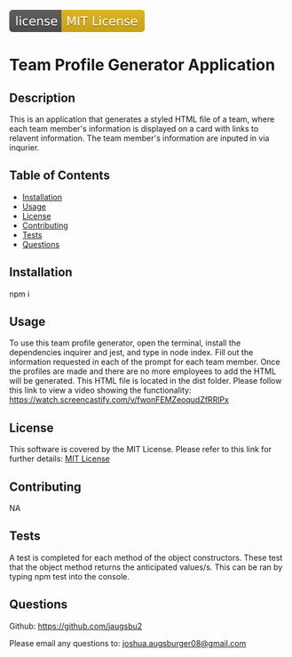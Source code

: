 ![license badge](/dist/assets/images/license-MIT-License-yellow.svg)

  # Team Profile Generator Application

  ## Description

  This is an application that generates a styled HTML file of a team, where each team member's information is displayed on a card with links to relavent information. The team member's information are inputed in via inqurier.

  ## Table of Contents
  
  - [Installation](#installation)
  - [Usage](#usage)
  - [License](#license)
  - [Contributing](#contributing)
  - [Tests](#tests)
  - [Questions](#questions)
  
  ## Installation
  
  npm i
  
  ## Usage
  
  To use this team profile generator, open the terminal, install the dependencies inquirer and jest, and type in node index. Fill out the information requested in each of the prompt for each team member. Once the profiles are made and there are no more employees to add the HTML will be generated. This HTML file is located in the dist folder. Please follow this link to view a video showing the functionality:
  https://watch.screencastify.com/v/fwonFEMZeoqudZfRRlPx
  
  ## License

  This software is covered by the MIT License. Please refer to this link for further details: 
  [MIT License](https://opensource.org/licenses/MIT)
  
  ## Contributing

  NA
  
  ## Tests

  A test is completed for each method of the object constructors. These test that the object method returns the anticipated values/s. This can be ran by typing npm test into the console.
  
  ## Questions

  Github: https://github.com/jaugsbu2

  Please email any questions to: joshua.augsburger08@gmail.com

